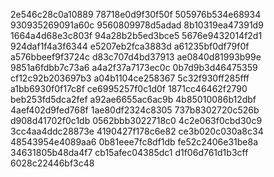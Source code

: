 2e546c28c0a10889
78718e0d9f30f50f
505976b534e68934
930935269091a60c
9560809978d5adad
8b10319ea47391d9
1664a4d68e3c803f
94a28b2b5ed3bce5
5676e9432014f2d1
924daf1f4a3f6344
e5207eb2fca3883d
a61235bf0df79f0f
a576bbeef9f3724c
d83c707d4bd37913
ae0840d81993b99e
9851a6fdbb7c73a6
a4a2f37a7173ec0c
0b7d9b3d46475359
cf12c92b203697b3
a04b1104ce258367
5c32f930ff285fff
a1bb6930f0f17c8f
ce6995257f0c1d0f
1871cc46462f2790
beb253fd5dca2fef
a92ae6655ac6ac9b
4b85010086b12dbf
4aef402d9fed768f
1ae80df2324c8305
737b8302720c526b
d908d41702f0c1db
0562bbb3022718c0
4c2e063f0cbd30c9
3cc4aa4ddc28873e
4190427f178c6e82
ce3b020c030a8c34
48543954e4089aa6
0b81eee7fc8df1db
fe52c2406e31be8a
34631805b48da4f7
cb15afec04385dc1
d1f06d761d1b3cff
6028c22446bf3c48
